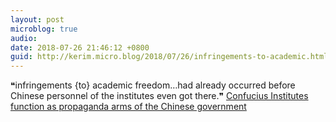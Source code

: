 ```yaml
---
layout: post
microblog: true
audio: 
date: 2018-07-26 21:46:12 +0800
guid: http://kerim.micro.blog/2018/07/26/infringements-to-academic.html
---
```

❝infringements {to} academic freedom…had already occurred before Chinese personnel of the institutes even got there.❞ [Confucius Institutes function as propaganda arms of the Chinese government](https://www.insidehighered.com/views/2018/07/26/confucius-institutes-function-propaganda-arms-chinese-government-opinion)
